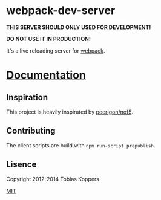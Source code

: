 # webpack-dev-server

**THIS SERVER SHOULD ONLY USED FOR DEVELOPMENT!**

**DO NOT USE IT IN PRODUCTION!**

It's a live reloading server for [webpack](http://webpack.github.io).

# [Documentation](http://webpack.github.io/docs/webpack-dev-server.html)

## Inspiration

This project is heavily inspirated by [peerigon/nof5](/peerigon/nof5).

## Contributing

The client scripts are build with `npm run-script prepublish`.

## Lisence

Copyright 2012-2014 Tobias Koppers

[MIT](http://www.opensource.org/licenses/mit-license.php)
